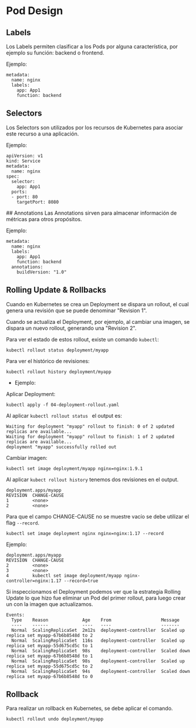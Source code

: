 # Pod Design

## Labels
Los Labels permiten clasificar a los Pods por alguna característica, por ejemplo su función: backend o frontend.

Ejemplo:
```
metadata:
  name: nginx
  labels:
    app: App1
    function: backend
``` 

## Selectors
Los Selectors son utilizados por los recursos de Kubernetes para asociar este recurso a una aplicación.

Ejemplo:
```
apiVersion: v1
kind: Service
metadata:
  name: nginx
spec:
  selector:
    app: App1
  ports:
  - port: 80
    targetPort: 8080

```

## Annotations
Las Annotations sirven para almacenar información de métricas para otros propósitos.

Ejemplo: 
```
metadata:
  name: nginx
  labels:
    app: App1
    function: backend
  annotations:
    buildVersion: "1.0"
```

## Rolling Update & Rollbacks

Cuando en Kubernetes se crea un Deployment se dispara un rollout, el cual genera una revisión que se puede denominar "Revision 1".

Cuando se actualiza el Deployment, por ejemplo, al cambiar una imagen, se dispara un nuevo rollout, generando una "Revision 2".

Para ver el estado de estos rollout, existe un comando ```kubectl```:

```
kubectl rollout status deployment/myapp
```


Para ver el histórico de revisiones:
```
kubectl rollout history deployment/myapp
```

* Ejemplo: 

Aplicar Deployment:
```
kubectl apply -f 04-deployment-rollout.yaml 
```

Al aplicar ```kubectl rollout status ``` el output es:

```
Waiting for deployment "myapp" rollout to finish: 0 of 2 updated replicas are available...
Waiting for deployment "myapp" rollout to finish: 1 of 2 updated replicas are available...
deployment "myapp" successfully rolled out
```

Cambiar imagen:
```
kubectl set image deployment/myapp nginx=nginx:1.9.1
```

Al aplicar ```kubect rollout history``` tenemos dos revisiones en el output.

```
deployment.apps/myapp 
REVISION  CHANGE-CAUSE
1         <none>
2         <none>
```

Para que el campo CHANGE-CAUSE no se muestre vacío se debe utilizar el flag ```--record```.

```
kubectl set image deployment nginx nginx=nginx:1.17 --record
```

Ejemplo:
```
deployment.apps/myapp 
REVISION  CHANGE-CAUSE
2         <none>
3         <none>
4         kubectl set image deployment/myapp nginx-controller=nginx:1.17 --record=true
```

Si inspeccionamos el Deployment podemos ver que la estrategia Rolling Update lo que hizo fue eliminar un Pod del primer rollout, para luego crear un con la imagen que actualizamos. 

```
Events:
  Type    Reason             Age    From                   Message
  ----    ------             ----   ----                   -------
  Normal  ScalingReplicaSet  2m12s  deployment-controller  Scaled up replica set myapp-67b6b8548d to 2
  Normal  ScalingReplicaSet  116s   deployment-controller  Scaled up replica set myapp-55d675cd5c to 1
  Normal  ScalingReplicaSet  98s    deployment-controller  Scaled down replica set myapp-67b6b8548d to 1
  Normal  ScalingReplicaSet  98s    deployment-controller  Scaled up replica set myapp-55d675cd5c to 2
  Normal  ScalingReplicaSet  94s    deployment-controller  Scaled down replica set myapp-67b6b8548d to 0
```

## Rollback
Para realizar un rollback en Kubernetes, se debe aplicar el comando.
```
kubectl rollout undo deployment/myapp
```